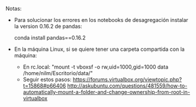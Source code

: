 Notas: 
- Para solucionar los errores en los notebooks de desagregación instalar la version 0.16.2 de pandas: 


	conda install pandas==0.16.2

- En la máquina Linux, si se quiere tener una carpeta compartida con la máquina: 
	- En rc.local: "mount -t vboxsf -o rw,uid=1000,gid=1000 data /home/nilm/Escritorio/data/"
	- Seguir estos pasos: 
		https://forums.virtualbox.org/viewtopic.php?t=15868#p66406
		http://askubuntu.com/questions/481559/how-to-automatically-mount-a-folder-and-change-ownership-from-root-in-virtualbox

